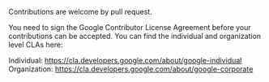 Contributions are welcome by pull request.

You need to sign the Google Contributor License Agreement before your
contributions can be accepted. You can find the individual and organization
level CLAs here:

Individual: https://cla.developers.google.com/about/google-individual  
Organization: https://cla.developers.google.com/about/google-corporate  

